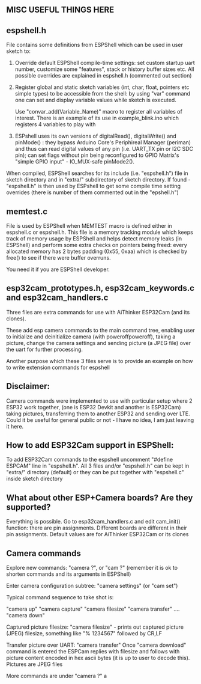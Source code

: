 MISC USEFUL THINGS HERE
-----------------------


espshell.h
----------

File contains some definitions from ESPShell which can be used in user sketch to:

1. Override default ESPShell compile-time settings: set custom startup uart number,
   customize some "features", stack or history buffer sizes etc. All possible overrides
   are explained in espshell.h (commented out section)

2. Register global and static sketch variables (int, char, float, pointers etc simple 
   types) to be accessible from the shell: by using "var" command one can set and 
   display variable values while sketch is executed.

   Use "convar_add(Variable_Name)" macro to register all variables of interest. 
   There is an example of its use in example_blink.ino which registers 4 variables 
   to play with


3. ESPshell uses its own versions of digitalRead(), digitalWrite() and pinMode() :
   they bypass Arduino Core's Periphireal Manager (periman) and thus can read digital
   values of any pin (i.e. UART_TX pin or I2C SDC pin); can set flags without pin being 
   reconfigured to GPIO Matrix's "simple GPIO input" - IO_MUX-safe pinMode2().


When compiled, ESPShell searches for its include (i.e. "espshell.h") file in sketch 
directory and in "extra/" subdirectory of sketch directory. If found - "espshell.h" is 
then used by ESPshell to get some compile time setting overrides (there is number of 
them commented out in the "epshell.h") 



memtest.c
---------

File is used by ESPShell when MEMTEST macro is defined either in espshell.c or espshell.h.
This file is a memory tracking module which keeps track of memory usage by ESPShell and helps
detect memory leaks (in ESPShell) and perform some extra checks on pointers being freed: 
every allocated memory has 2 bytes padding (0x55, 0xaa) which is checked by free() to see
if there were buffer overruns.

You need it if you are ESPShell developer.



esp32cam_prototypes.h, esp32cam_keywords.c and esp32cam_handlers.c 
------------------------------------------------------------------

Three files are extra commands for use with AiThinker ESP32Cam (and its clones).

These add esp camera commands to the main command tree, enabling user to initialize 
and deinitialize camera (with poweroffpoweroff), taking a picture, change the camera 
settings and sending picture (a JPEG file) over the uart for further processing. 

Another purpose which these 3 files serve is to provide an example on how to write 
extension commands for espshell

Disclaimer:
-----------
Camera commands were implemented to use with particular setup where 2 ESP32 work 
together, (one is ESP32 Devkit and another is ESP32Cam) taking pictures, transferring 
them to another ESP32 and sending over LTE. Could it be useful for general public or 
not - I have no idea, I am just leaving it here.


How to add ESP32Cam support in ESPShell:
----------------------------------------

To add ESP32Cam commands to the espshell uncomment "#define ESPCAM" line in "espshell.h".
All 3 files and/or "espshell.h" can be kept in "extra/" directory (default) or they can 
be put together with "espshell.c" inside sketch directory


What about other ESP+Camera boards? Are they supported?
-------------------------------------------------------

Everything is possible. Go to esp32cam_handlers.c and edit cam_init() function: there
are pin assignments. Different boards are different in their pin assignments. Default
values are for AiThinker ESP32Cam or its clones


Camera commands
---------------

Explore new commands: "camera ?", or "cam ?" (remember it is ok to shorten commands and 
its arguments in ESPShell)

Enter camera configuration subtree: "camera settings" (or "cam set")

Typical command sequence to take shot is:

"camera up"
"camera capture"
"camera filesize"
"camera transfer"
....
"camera down"


Captured picture filesize:
"camera filesize" - prints out captured picture (JPEG) filesize, something like "% 1234567" followed by CR,LF

Transfer picture over UART:
"camera transfer"
Once "camera download" command is entered the ESPCam replies with filesize and follows with
picture content encoded in hex ascii bytes (it is up to user to decode this). Pictures are JPEG
files

More commands are under "camera ?"
a
